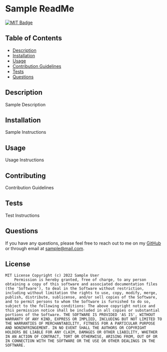 # Sample ReadMe
  [![MIT Badge](https://img.shields.io/badge/License-MIT-yellow.svg)](https://mit-license.org/)

  ## Table of Contents
  * [Description](#description)
  * [Installation](#installation)
  * [Usage](#usage)
  * [Contribution Guidelines](#contributing)
  * [Tests](#tests)
  * [Questions](#questions)
  
  ## Description
  Sample Description
  
  ## Installation
  Sample Instructions

  ## Usage
  Usage Instructions

  ## Contributing
  Contribution Guidelines

  ## Tests
  Test Instructions

  ## Questions
  If you have any questions, please feel free to reach out to me on my [GitHub](github.com/elarso2) or through email at sample@mail.com.
  
  ## License
    MIT License Copyright (c) 2022 Sample User
        Permission is hereby granted, free of charge, to any person obtaining a copy of this software and associated documentation files (the 'Software'), to deal in the Software without restriction, including without limitation the rights to use, copy, modify, merge, publish, distribute, sublicense, and/or sell copies of the Software, and to permit persons to whom the Software is furnished to do so, subject to the following conditions: The above copyright notice and this permission notice shall be included in all copies or substantial portions of the Software. THE SOFTWARE IS PROVIDED 'AS IS', WITHOUT WARRANTY OF ANY KIND, EXPRESS OR IMPLIED, INCLUDING BUT NOT LIMITED TO THE WARRANTIES OF MERCHANTABILITY, FITNESS FOR A PARTICULAR PURPOSE AND NONINFRINGEMENT. IN NO EVENT SHALL THE AUTHORS OR COPYRIGHT HOLDERS BE LIABLE FOR ANY CLAIM, DAMAGES OR OTHER LIABILITY, WHETHER IN AN ACTION OF CONTRACT, TORT OR OTHERWISE, ARISING FROM, OUT OF OR IN CONNECTION WITH THE SOFTWARE OR THE USE OR OTHER DEALINGS IN THE SOFTWARE.
        

  